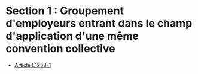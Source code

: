 # Section 1 : Groupement d'employeurs entrant dans le champ d'application d'une même convention collective

* [Article L1253-1](./LEGIARTI000028698745.md)
